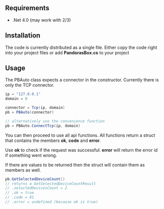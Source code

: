## Requirements
* .Net 4.0 (may work with 2/3)

## Installation
The code is currently distributed as a single file. Either copy the code right into your project files or add **PandorasBox.cs** to your project

## Usage
The PBAuto class expects a connector in the constructor. Currently there is only the TCP connector.

```csharp
ip = "127.0.0.1"
domain = 0

connector = Tcp(ip, domain)
pb = PBAuto(connector)

// alternatively use the convenience function
pb = PBAuto.ConnectTcp(ip, domain)
```

You can then proceed to use all api functions. All functions return a struct that contains the members **ok**, **code** and **error**.

Use **ok** to check if the request was successful. **error** will return the error id if something went wrong.

If there are values to be returned then the struct will contain them as members as well.

```csharp
pb.GetSelectedDeviceCount()
// returns a GetSelectedDeviceCountResult
// .selectedDevicesCount = 2
// .ok = true
// .code = 81
// .error = undefined (because ok is true)
```
